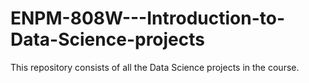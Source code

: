 # ENPM-808W---Introduction-to-Data-Science-projects
This repository consists of all the Data Science projects in the course.

